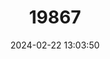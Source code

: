 ---
title: "19867"
category: "Salpingotus pallidus"
draft: false
date: 2024-02-22 13:03:50
languages:
  English: ["Pale Pygmy Jerboa", "Pallid Pygmy Jerboa"]
  Russian: ["Blednyi Karlikovyi Tushkanchik"]
---